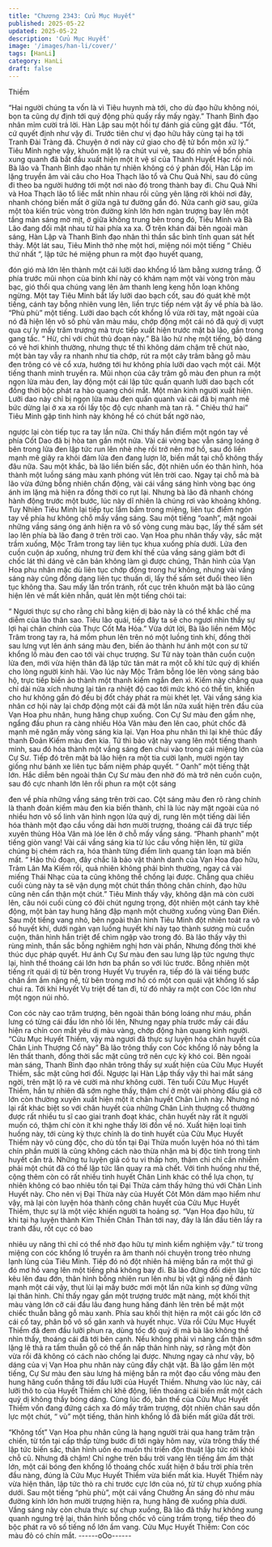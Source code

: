 ```yaml
---
title: "Chương 2343: Cửu Mục Huyết"
published: 2025-05-22
updated: 2025-05-22
description: 'Cửu Mục Huyết'
image: '/images/han-li/cover/'
tags: [HanLi]
category: HanLi
draft: false
---
```


Thiềm

“Hai người chúng ta vốn là vì Tiêu huynh mà tới, cho dù đạo hữu
không nói, bọn ta cũng dự định tới quý động phủ quấy rầy mấy
ngày.” Thanh Bình đạo nhân mỉm cười trả lời.
Hàn Lập sau một hồi tự đánh giá cũng gật đầu.
“Tốt, cứ quyết định như vậy đi. Trước tiên chư vị đạo hữu hãy
cùng tại hạ tới Tranh Đài Tràng đã. Chuyện ở nơi này cứ giao cho
đệ tử bổn môn xử lý.” Tiêu Minh nghe vậy, khuôn mặt lộ ra chút
vui vẻ, sau đó nhìn về bốn phía xung quanh đã bắt đầu xuất hiện
một ít vệ sĩ của Thành Huyết Hạc rồi nói.
Bà lão và Thanh Bình đạo nhân tự nhiên không có ý phản đối,
Hàn Lập im lặng truyền âm vài câu cho Hoa Thạch lão tổ và Chu
Quả Nhi, sau đó cũng đi theo ba người hướng tới một nơi nào đó
trong thành bay đi.
Chu Quả Nhi và Hoa Thạch lão tổ liếc mắt nhìn nhau rồi cũng yên
lặng rời khỏi nơi đây, nhanh chóng biến mất ở giữa ngã tư đường
gần đó.
Nửa canh giờ sau, giữa một tòa kiến trúc vòng tròn đường kính
lớn hơn ngàn trượng bay lên một tầng màn sáng mờ mịt, ở giữa
không trung bên trong đó, Tiêu Minh và Bà Lão đang đối mặt
nhau từ hai phía xa xa.
Ở trên khán đài bên ngoài màn sáng, Hàn Lập và Thanh Bình đạo
nhân thì thần sắc bình tĩnh quan sát hết thảy.
Một lát sau, Tiêu Minh thở nhẹ một hơi, miệng nói một tiếng “
Chiêu thứ nhất “, lập tức hé miệng phun ra một đạo huyết quang,

đón gió mà lớn lên thành một cái lưỡi dao khổng lồ làm bằng
xương trắng.
Ở phía trước mũi nhọn của binh khí này có khảm nạm một vài
vòng tròn màu bạc, gió thổi qua chúng vang lên âm thanh leng
keng hỗn loạn không ngừng.
Một tay Tiêu Minh bắt lấy lưỡi dao bạch cốt, sau đó quát khẽ một
tiếng, cánh tay bỗng nhiên vung lên, liền trực tiếp ném vật ấy về
phía bà lão.
“Phù phù” một tiếng.
Lưỡi dao bạch cốt khổng lồ vừa rời tay, mặt ngoài của nó đã hiện
lên vô số phù văn màu máu, chớp động một cái nó đã quỷ dị vượt
qua cự ly mấy trăm trượng mà trực tiếp xuất hiện trước mặt bà
lão, gần trong gang tấc.
“ Hừ, chỉ với chút thủ đoạn này.”
Bà lão hừ nhẹ một tiếng, bộ dáng có vẻ hơi khinh thường, nhưng
thực tế thì không dám chậm trễ chút nào, một bàn tay vẫy ra
nhanh như tia chớp, rút ra một cây trâm bằng gỗ màu đen trông
có vẻ cổ xưa, hướng tới hư không phía lưỡi dao vạch một cái.
Một tiếng thanh minh truyền ra.
Mũi nhọn của cây trâm gỗ màu đen phun ra một ngọn lửa màu
đen, lay động một cái lập tức quấn quanh lưỡi dao bạch cốt đồng
thời bộc phát ra hào quang chói mắt.
Một màn kinh người xuất hiện.
Lưỡi dao này chỉ bị ngọn lửa màu đen quấn quanh vài cái đã bị
mạnh mẽ bức dừng lại ở xa xa rồi lấy tộc độ cực nhanh mà tan
rã.
“ Chiêu thứ hai”
Tiêu Minh gặp tình hình này không hề có chút bất ngờ nào,

ngược lại còn tiếp tục ra tay lần nữa.
Chỉ thấy hắn điểm một ngón tay về phía Cốt Dao đã bị hòa tan
gần một nửa.
Vài cái vòng bạc vẫn sáng loáng ở bên trong lửa đen lập tức run
lên nhè nhẹ rồi trở nên mơ hồ, sau đó liền mạnh mẽ giãy ra khỏi
đám lửa đen đang lượn lờ, biến mất tại chỗ không thấy đâu nữa.
Sau một khắc, bà lão liền biến sắc, đột nhiên uốn éo thân hình,
hóa thành một luồng sáng màu xanh phóng vút lên trời cao.
Ngay tại chỗ mà bà lão vừa đứng bỗng nhiên chấn động, vài cái
vầng sáng hình vòng bạc óng ánh im lặng mà hiện ra đồng thời
co rụt lại.
Nhưng bà lão đã nhanh chóng hành động trước một bước, lúc
này dĩ nhiên là chúng rơi vào khoảng không.
Tuy Nhiên Tiêu Minh lại tiếp tục lẩm bẩm trong miệng, liên tục
điểm ngón tay về phía hư không chỗ mấy vầng sáng.
Sau một tiếng “oanh”, mặt ngoài những vầng sáng óng ánh hiện
ra vô số vòng cung màu bạc, lấy thế sấm sét lao lên phía bà lão
đang ở trên trời cao.
Vạn Hoa phu nhân thấy vậy, sắc mặt trầm xuống, Mộc Trâm trong
tay liên tục khua xuống phía dưới.
Lửa đen cuồn cuộn áp xuống, nhưng trừ đem khí thế của vầng
sáng giảm bớt đi chốc lát thì dáng vẻ căn bản không làm gì được
chúng,
Thân hình của Vạn Hoa phu nhân mặc dù liên tục chớp động
trong hư không, nhưng vài vầng sáng này cũng đồng dạng liên
tục thuấn di, lấy thế sấm sét đuổi theo liên tục không tha.
Sau mấy lần trốn tránh, rốt cục trên khuôn mặt bà lão cũng hiện
lên vẻ mất kiên nhẫn, quát lên một tiếng chói tai:

“ Ngươi thực sự cho rằng chỉ bằng kiện dị bảo này là có thể khắc
chế ma diễm của lão thân sao. Tiêu lão quái, tiếp đây ta sẽ cho
ngươi nhìn thấy sự lợi hại chân chính của Thực Cốt Ma Hỏa.”
Vừa dứt lời, Bà lão liền ném Mộc Trâm trong tay ra, há mồm phun
lên trên nó một luồng tinh khí, đồng thời sau lưng vụt lên ánh
sáng màu đen, biến ảo thành hư ảnh một con sư tử khổng lồ màu
đen cao tới vài chục trượng.
Sư Tử này toàn thân cuồn cuộn lửa đen, mới vừa hiện thân đã
lập tức tản mát ra một cỗ khí tức quỷ dị khiến cho lòng người kinh
hãi.
Vào lúc này Mộc Trâm bỗng lóe lên vòng sáng bảo hộ, trực tiếp
biến ảo thành một thanh kiếm ngắn đen xì.
Kiếm này chẳng qua chỉ dài nửa xích nhưng lại tản ra nhiệt độ
cao tới mức khó có thể tin, khiến cho hư không gần đó đều bị đốt
cháy phát ra mùi khét lẹt.
Vài vầng sáng kia nhân cơ hội này lại chớp động một cái đã một
lần nữa xuất hiện trên đầu của Vạn Hoa phu nhân, hung hăng
chụp xuống.
Con Cự Sư màu đen gầm nhẹ, ngẩng đầu phun ra càng nhiều
Hỏa Vân màu đen lên cao, phút chốc đã mạnh mẽ ngăn mấy
vòng sáng kia lại. Vạn Hoa phu nhân thì lại khẽ thúc đẩy thanh
Đoản Kiếm màu đen kia.
Tứ thì bảo vật này vang lên một tiếng thanh minh, sau đó hóa
thành một vầng sáng đen chui vào trong cái miệng lớn của Cự
Sư.
Tiếp đó trên mặt bà lão hiện ra một tia cười lạnh, mười ngón tay
giống như bánh xe liên tục bấm niệm pháp quyết.
“ Oanh” một tiếng thật lớn.
Hắc diễm bên ngoài thân Cự Sư màu đen nhờ đó mà trở nên
cuồn cuộn, sau đó cực nhanh lớn lên rồi phun ra một cột sáng

đen về phía những vầng sáng trên trời cao.
Cột sáng màu đen rõ ràng chính là thanh đoản kiếm màu đen kia
biến thành, chỉ là lúc này mặt ngoài của nó nhiều hơn vô số linh
văn hình ngọn lửa quỷ dị, rung lên một tiếng dài liền hóa thành
một đạo cầu vồng dài hơn mười trượng, thoáng cái đã trực tiếp
xuyên thủng Hỏa Vân mà lóe lên ở chỗ mấy vầng sáng.
“Phanh phanh” một tiếng giòn vang!
Vài cái vầng sáng kia từ lúc cầu vồng hiện lên, từ giữa chúng bị
chém rách ra, hóa thành từng điểm linh quang tán loạn mà biến
mất.
“ Hảo thủ đoạn, đây chắc là bảo vật thành danh của Vạn Hoa đạo
hữu, Trảm Lân Ma Kiếm rồi, quả nhiên không phải bình thường,
ngay cả vài miếng Thái Nhạc của ta cũng không thể chống lại
được. Chẳng qua chiêu cuối cùng này ta sẽ vận dụng một chút
thần thông chân chính, đạo hữu cũng nên cẩn thận một chút.”
Tiêu Minh thấy vậy, không dận mà còn cười lên, câu nói cuối cùng
có đôi chút ngưng trọng, đột nhiên một cánh tay khẽ động, một
bàn tay hung hăng đập mạnh một chưởng xuống vùng Đan Điền.
Sau một tiếng vang nhỏ, bên ngoài thân hình Tiêu Minh đột nhiên
toát ra vô số huyết khí, dưới ngàn vạn luồng huyết khí này tạo
thành sương mù cuồn cuộn, thân hình hắn triệt để chìm ngập vào
trong đó.
Bà lão thấy vậy thì rùng mình, thần sắc bỗng nghiêm nghị hơn vài
phần, Nhưng đồng thời khé thúc dục pháp quyết. Hư ảnh Cự Sư
màu đen sau lưng lập tức ngưng thực lại, hình thể thoáng cái lớn
hơn ba phần so với lúc trước.
Bỗng nhiên một tiếng rít quái dị từ bên trong Huyết Vụ truyền ra,
tiếp đó là vài tiếng bước chân ầm ầm nặng nề, từ bên trong mơ
hồ có một con quái vật khổng lồ sắp chui ra.
Tới khi Huyết Vụ triệt để tan đi, từ đó nhảy ra một con Cóc lớn
như một ngọn núi nhỏ.

Con cóc này cao trăm trượng, bên ngoài thân bóng loáng như
máu, phần lưng có từng cái đầu lớn nhỏ lồi lên, Nhưng ngay phía
trước mấy cái đầu hiện ra chín con mắt yêu dị màu vàng, chớp
động hàn quang kinh người.
“Cửu Mục Huyết Thiềm, vậy mà ngươi đã thực sự luyện hóa chân
huyết của Chân Linh Thượng Cổ này” Bà lão trông thấy con Cóc
khổng lồ này bỗng la lên thất thanh, đồng thời sắc mặt cũng trở
nên cực kỳ khó coi.
Bên ngoài màn sáng, Thanh Bình đạo nhân trông thấy sự xuất
hiện của Cửu Mục Huyết Thiềm, sắc mặt cũng hơi đổi.
Ngược lại Hàn Lập thấy vậy thì hai mắt sáng ngời, trên mặt lộ ra
vẻ cười mà như không cười.
Tên tuổi Cửu Mục Huyết Thiềm, hắn tự nhiên đã sớm nghe thấy,
thậm chí ở một vài phòng đấu giá cỡ lớn còn thường xuyên xuất
hiện một ít chân huyết Chân Linh này. Nhưng nó lại rất khác biệt
so với chân huyết của những Chân Linh thượng cổ thường được
rất nhiều tu sĩ cao giai tranh đoạt khác, chân huyết này rất ít
người muốn có, thậm chí còn ít khi nghe thấy lời đồn về nó.
Xuất hiện loại tình huống này, tới cùng kỳ thực chính là do tinh
huyết của Cửu Mục Huyết Thiềm này vô cùng độc, cho dù tồn tại
Đại Thừa muốn luyện hóa nó thì tám chín phần mười là cũng
không cách nào thừa nhận mà bị độc tính trong tinh huyết cắn trả.
Những tu luyện giả có tu vi thấp hơn, thậm chỉ chỉ cần nhiễm phải
một chút đã có thể lập tức lăn quay ra mà chết.
Với tình huống như thế, cộng thêm còn có rất nhiều tinh huyết
Chân Linh khác có thể lựa chọn, tự nhiên không có bao nhiêu tồn
tại Đại Thừa cảm thấy hứng thú với Chân Linh Huyết này.
Cho nên vị Đại Thừa này của Huyết Côt Môn dám mạo hiểm như
vậy, mà lại còn luyện hóa thành công chân huyết của Cửu Mục
Huyết Thiềm, thực sự là một việc khiến người ta hoảng sợ.
“Vạn Hoa đạo hữu, từ khi tại hạ luyện thành Kim Thiền Chân
Thân tới nay, đây là lần đầu tiên lấy ra tranh đấu, rốt cục có bao

nhiêu uy năng thì chỉ có thể nhờ đạo hữu tự mình kiểm nghiệm
vậy.” từ trong miệng con cóc khổng lồ truyền ra âm thanh nói
chuyện trong trẻo nhưng lạnh lùng của Tiêu Minh. Tiếp đó nó đột
nhiên há miệng bắn ra một thứ gì đó mơ hồ vang lên một tiếng
phá không bay đi.
Bà lão đứng đối diện lập tức kêu lên đau đớn, thân hình bỗng
nhiên run lên như bị vật gì nặng nề đánh mạnh một cái vậy, thụt
lùi lại mấy bước mới một lần nữa kinh sợ đứng vững lại thân
hình.
Chỉ thấy ngay gần một trượng trước mặt nàng, một khối thịt màu
vàng lớn cỡ cái đầu lâu đang hung hăng đánh lên trên bề mặt một
chiếc thuẫn bằng gỗ màu xanh.
Phía sau khối thịt hiện ra một cái gốc lớn cỡ cái cổ tay, phân bố
vô số gân xanh và huyết nhục.
Vừa rồi Cửu Mục Huyết Thiềm đã đem đầu lưỡi phun ra, dùng tốc
độ quỷ dị mà bà lão không thể nhìn thấy, thoáng cái đã tới bên
cạnh.
Nếu không phải vì nàng cẩn thận sớm lặng lẽ thả ra tấm thuẫn gỗ
có thể ẩn nấp thân hình này, sợ rằng một đòn vừa rồi đã không có
cách nào chống lại được.
Nhưng ngay cả như vậy, bộ dáng của vị Vạn Hoa phu nhân này
cũng đầy chật vật.
Bà lão gầm lên một tiếng, Cự Sư màu đen sàu lưng há miệng bắn
ra một đạo cầu vồng màu đen hung hăng cuốn thẳng tới đầu lưỡi
của Huyết Thiềm.
Nhưng vào lúc này, cái lưỡi thô to của Huyết Thiềm chỉ khẽ động,
liền thoáng cái biến mất một cách quỷ dị không thấy bóng dáng.
Cùng lúc đó, bản thể của Cửu Mục Huyết Thiềm vốn đang đứng
cách xa đó mấy trăm trượng, đột nhiên chân sau dồn lực một
chút, “ vù” một tiếng, thân hình khổng lồ đã biến mất giữa đất trời.

“Không tốt”
Vạn Hoa phu nhân cũng là hạng người trải qua hang trăm trận
chiến, từ tồn tại cấp thấp từng bước đi tới ngày hôm nay, vừa
trông thấy thế lập tức biến sắc, thân hình uốn éo muốn thi triển
độn thuật lập tức rời khỏi chỗ cũ.
Nhưng đã chậm!
Chỉ nghe trên bầu trời vang lên tiếng ầm ầm thật lớn, một cái
bóng đen khổng lồ thoáng chốc xuất hiện ở bầu trời phía trên đầu
nàng, đúng là Cửu Mục Huyết Thiềm vừa biến mất kia.
Huyết Thiềm này vừa hiện thân, lập tức thò ra chi trước cực lớn
của nó, từ từ chụp xuống phía dưới.
Sau một tiếng “phù phù”, một cái vầng Chưởng Ấn sáng đỏ như
máu đường kính lớn hơn mười trượng hiện ra, hung hăng đè
xuống phía dưới.
Vầng sáng này còn chưa thực sự chụp xuống, Bà lão đã thấy hư
không xung quanh ngưng trệ lại, thân hình bỗng chốc vô cùng
trầm trọng, tiếp theo đó bộc phát ra vô số tiếng nổ lớn ầm vang.
Cửu Mục Huyết Thiềm: Con cóc màu đỏ có chín mắt.
------oOo------
